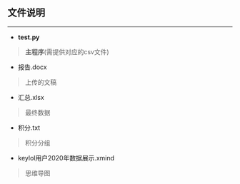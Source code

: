 ## 文件说明
***
* __test.py__
> __主程序__(需提供对应的csv文件)
* 报告.docx
> 上传的文稿
* 汇总.xlsx
> 最终数据
* 积分.txt
> 积分分组
* keylol用户2020年数据展示.xmind
> 思维导图
